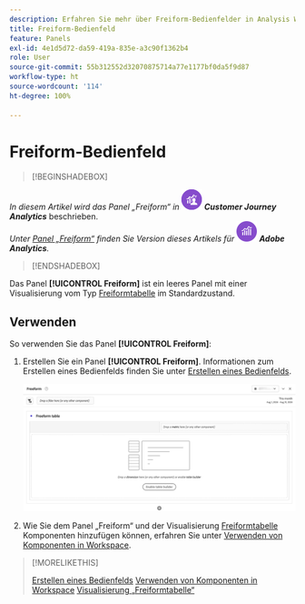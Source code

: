 ```yaml
---
description: Erfahren Sie mehr über Freiform-Bedienfelder in Analysis Workspace.
title: Freiform-Bedienfeld
feature: Panels
exl-id: 4e1d5d72-da59-419a-835e-a3c90f1362b4
role: User
source-git-commit: 55b312552d32070875714a77e1177bf0da5f9d87
workflow-type: ht
source-wordcount: '114'
ht-degree: 100%

---
```


# Freiform-Bedienfeld


>[!BEGINSHADEBOX]

_In diesem Artikel wird das Panel „Freiform“ in_ ![CustomerJourneyAnalytics](/help/assets/icons/CustomerJourneyAnalytics.svg) _**Customer Journey Analytics**_ beschrieben.<br/>_Unter [Panel „Freiform“](https://experienceleague.adobe.com/de/docs/analytics/analyze/analysis-workspace/panels/freeform-panel) finden Sie Version dieses Artikels für_ ![AdobeAnalytics](/help/assets/icons/AdobeAnalytics.svg) _**Adobe Analytics**._

>[!ENDSHADEBOX]


Das Panel **[!UICONTROL Freiform]** ist ein leeres Panel mit einer Visualisierung vom Typ [Freiformtabelle](/help/analysis-workspace/visualizations/freeform-table/freeform-table.md) im Standardzustand.

## Verwenden

So verwenden Sie das Panel **[!UICONTROL Freiform]**:

1. Erstellen Sie ein Panel **[!UICONTROL Freiform]**. Informationen zum Erstellen eines Bedienfelds finden Sie unter [Erstellen eines Bedienfelds](panels.md#create-a-panel).

   ![Das standardmäßige Panel „Freiform“: ein leeres Panel mit einer Freiformtabelle.](assets/freeform-panel.png)

1. Wie Sie dem Panel „Freiform“ und der Visualisierung [Freiformtabelle](/help/analysis-workspace/visualizations/freeform-table/freeform-table.md) Komponenten hinzufügen können, erfahren Sie unter [Verwenden von Komponenten in Workspace](/help/components/use-components-in-workspace.md).


>[!MORELIKETHIS]
>
>[Erstellen eines Bedienfelds](/help/analysis-workspace/c-panels/panels.md#create-a-panel)
>[Verwenden von Komponenten in Workspace](/help/components/use-components-in-workspace.md)
>[Visualisierung „Freiformtabelle“](/help/analysis-workspace/visualizations/freeform-table/freeform-table.md)
>